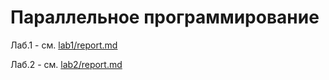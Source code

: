 # Параллельное программирование
Лаб.1 - см. [lab1/report.md
](https://github.com/Quyntrd/parallelprogramming/blob/main/lab1/report.md)

Лаб.2 - см. [lab2/report.md
](https://github.com/Quyntrd/parallelprogramming/blob/lab2/lab2/report.md)

